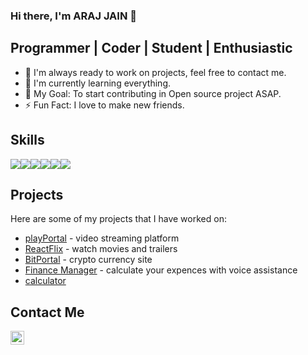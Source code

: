 ### Hi there, I'm ARAJ JAIN 👋

## Programmer | Coder | Student | Enthusiastic

<!--
- 😎 I'm currently working on a []
-->

- 👬 I'm always ready to work on projects, feel free to contact me.
- 🌱 I'm currently learning everything.
- 🥅 My Goal: To start contributing in Open source project ASAP.
- ⚡ Fun Fact: I love to make new friends.

## Skills

<div style="display: flex;">
  <img src="https://img.shields.io/badge/HTML5-E34F26?style=flat&logo=html5&logoColor=white" />
  <img src="https://img.shields.io/badge/CSS3-1572B6?style=flat&logo=css3&logoColor=white" />
  <img src="https://img.shields.io/badge/JavaScript-F7DF1E?style=flat&logo=javascript&logoColor=black" />
  <img src="https://img.shields.io/badge/ReactJS-61DAFB?style=flat&logo=react&logoColor=black" />
  <img src="https://img.shields.io/badge/Git-F05032?style=flat&logo=git&logoColor=white" />
  <img src="https://img.shields.io/badge/GitHub-100000?style=flat&logo=github&logoColor=white" />
</div>

## Projects

Here are some of my projects that I have worked on:

- [playPortal](https://playportal.netlify.app/) - video streaming platform
- [ReactFlix](https://reactflix01.netlify.app/) - watch movies and trailers
- [BitPortal](https://main--cute-sprinkles-5427df.netlify.app/) - crypto currency site
- [Finance Manager](https://finance-manager01.netlify.app/) - calculate your expences with voice assistance
- [calculator](https://calculator-reactjs01.netlify.app/)

## Contact Me
[<img align="left" alt="linkedin" width="22px" src="https://cdn.jsdelivr.net/npm/simple-icons@v3/icons/linkedin.svg" />][linkedin]

[linkedin]: https://www.linkedin.com/in/araj-jain-498566211/
